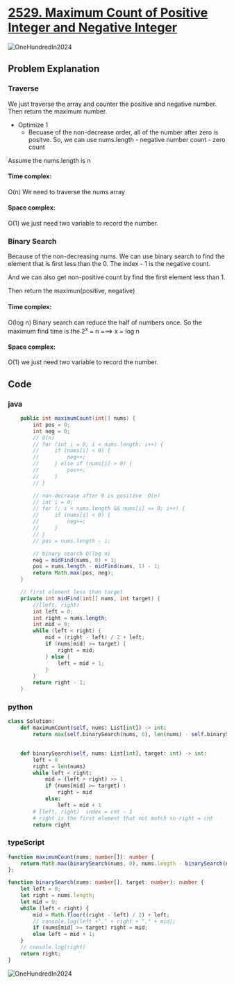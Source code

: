 # [2529. Maximum Count of Positive Integer and Negative Integer](https://leetcode.cn/problems/maximum-count-of-positive-integer-and-negative-integer/description/?envType=daily-question&envId=2024-04-09)

![OneHundredIn2024](../badge/2024-100.gif)

## Problem Explanation
### Traverse
We just traverse the array and counter the positive and negative number. Then return the maximum number.

+ Optimize 1
  + Becuase of the non-decrease order, all of the number after zero is positve. So, we can use nums.length - negative number count - zero count


Assume the nums.length is n
#### Time complex:
O(n)
We need to traverse the nums array

#### Space complex:
O(1)
we just need two variable to record the number.


### Binary Search
Because of the non-decreasing nums. We can use binary search to find the element that is first less than the 0. The index - 1 is the negative count.

And we can also get non-positive count by find the first element less than 1.

Then return the maximun(positive, negative)

#### Time complex:
O(log n)
Binary search can reduce the half of numbers once. So the maximum find time is the 2<sup>x</sup> = n  ===> x = log n

#### Space complex:
O(1)
we just need two variable to record the number.



## Code
### java
```java
    public int maximumCount(int[] nums) {
        int pos = 0;
        int neg = 0;
        // O(n)
        // for (int i = 0; i < nums.length; i++) {
        //     if (nums[i] < 0) {
        //         neg++;
        //     } else if (nums[i] > 0) {
        //         pos++;
        //     }
        // }

        // non-decrease after 0 is positive  O(n)
        // int i = 0;
        // for (; i < nums.length && nums[i] <= 0; i++) {
        //     if (nums[i] < 0) {
        //         neg++;
        //     }
        // }
        // pos = nums.length - i;

        // binary search O(log n)
        neg = midFind(nums, 0) + 1;
        pos = nums.length - midFind(nums, 1) - 1;
        return Math.max(pos, neg);
    }

    // first element less than target
    private int midFind(int[] nums, int target) {
        //[left, right)
        int left = 0;
        int right = nums.length;
        int mid = 0;
        while (left < right) {
            mid = (right - left) / 2 + left;
            if (nums[mid] >= target) {
                right = mid;
            } else {
                left = mid + 1;
            }
        }
        return right - 1;
    }
```

### python
```python
class Solution:
    def maximumCount(self, nums: List[int]) -> int:
        return max(self.binarySearch(nums, 0), len(nums) - self.binarySearch(nums, 1))

    
    def binarySearch(self, nums: List[int], target: int) -> int:
        left = 0
        right = len(nums)
        while left < right:
            mid = (left + right) >> 1
            if (nums[mid] >= target) :
                right = mid
            else:
                left = mid + 1
        # [left, right)  index = cnt - 1
        # right is the first element that not match so right = cnt
        return right
```

### typeScript
```typeScript
function maximumCount(nums: number[]): number {
    return Math.max(binarySearch(nums, 0), nums.length - binarySearch(nums, 1));
};

function binarySearch(nums: number[], target: number): number {
    let left = 0;
    let right = nums.length;
    let mid = 0;
    while (left < right) {
        mid = Math.floor((right - left) / 2) + left;
        // console.log(left +"," + right + "," + mid);
        if (nums[mid] >= target) right = mid;
        else left = mid + 1;
    }
    // console.log(right)
    return right;
}

```

![OneHundredIn2024](../badge/OneHundredIn2024.png)

